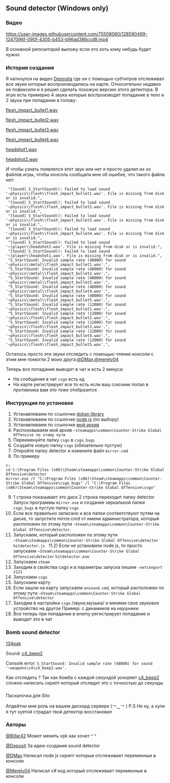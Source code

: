 ## Sound detector (Windows only)

### Видео
https://user-images.githubusercontent.com/75508060/128590469-1247096f-090f-4305-b453-b96ad386ccd8.mp4

В основной репозиторий выложу если это хоть кому нибудь будет нужно

### История создания

Я наткнулся на видео [Deposita](https://youtube.com/watch?v=k8D8jAklUus&t=310s) где он с помощью субтитров отслеживал все звуки которые воспроизводились на карте. Относительно недавно ее пофиксили и я решил сделать похожую версию этого детектора. В игре есть примерно 4 звука которые воспроизводят попадание в тело и 2 звука при попадании в голову:

[flesh_impact_bullet1.wav](https://drive.google.com/file/d/12Y5X0ZR6GF5uz4d--aYQguCAH-NrS0ZJ/view?usp=sharing)

[flesh_impact_bullet2.wav](https://drive.google.com/file/d/1bc7g1q9YfYtxK4lW1zb4gH_CHJy3cXnv/view?usp=sharing)

[flesh_impact_bullet3.wav](https://drive.google.com/file/d/1MJty-W2LITEGFayW_BVWjUbSybPDQfaB/view?usp=sharing)

[flesh_impact_bullet4.wav](https://drive.google.com/file/d/1HOdiBMSz--VDlGj6vvtsa_xoBjgMZNfN/view?usp=sharing)

[headshot1.wav](https://drive.google.com/file/d/1L7-eAzeeF_OVk1TKi0xlq2UQVfkCFMkw/view?usp=sharing)

[headshot2.wav](https://drive.google.com/file/d/1V3-yVTHoDKA1Piq4Zzt1bCyecygZzLla/view?usp=sharing)

И чтобы узнать появлялся этот звук или нет я просто удалил их из файлов игры, чтобы консоль сообщала мне об ошибке, что такого файла нет:
 ```
  "[Sound] S_StartSound(): Failed to load sound '~physics\\flesh\\flesh_impact_bullet1.wav'. File is missing from disk or is invalid.",
  "[Sound] S_StartSound(): Failed to load sound '~physics\\flesh\\flesh_impact_bullet2.wav'. File is missing from disk or is invalid.",
  "[Sound] S_StartSound(): Failed to load sound '~physics\\flesh\\flesh_impact_bullet3.wav'. File is missing from disk or is invalid.",
  "[Sound] S_StartSound(): Failed to load sound '~physics\\flesh\\flesh_impact_bullet4.wav'. File is missing from disk or is invalid.",
  "[Sound] S_StartSound(): Failed to load sound '~)player\\headshot2.wav'. File is missing from disk or is invalid.",
  "[Sound] S_StartSound(): Failed to load sound '~)player\\headshot1.wav'. File is missing from disk or is invalid.",
  "S_StartSound: Invalid sample rate (48000) for sound '~physics\\metal\\flesh_impact_bullet1.wav'.",
  "S_StartSound: Invalid sample rate (48000) for sound '~physics\\metal\\flesh_impact_bullet2.wav'.",
  "S_StartSound: Invalid sample rate (48000) for sound '~physics\\metal\\flesh_impact_bullet3.wav'.",
  "S_StartSound: Invalid sample rate (48000) for sound '~physics\\metal\\flesh_impact_bullet4.wav'.",
  "S_StartSound: Invalid sample rate (48000) for sound '~physics\\metal\\flesh_impact_bullet5.wav'.",
  "S_StartSound: Invalid sample rate (12000) for sound '~physics\\flesh\\flesh_impact_bullet1.wav'.",
  "S_StartSound: Invalid sample rate (12000) for sound '~physics\\flesh\\flesh_impact_bullet2.wav'.",
  "S_StartSound: Invalid sample rate (12000) for sound '~physics\\flesh\\flesh_impact_bullet3.wav'.",
  "S_StartSound: Invalid sample rate (12000) for sound '~physics\\flesh\\flesh_impact_bullet4.wav'.",
  "S_StartSound: Invalid sample rate (12000) for sound '~physics\\flesh\\flesh_impact_bullet5.wav'.",
  ```
  Осталось просто эти звуки отследить с помощью чтение консоли с этим мне помогли 2 моих друга:[@DMax](https://github.com/DMax-YT),[@merely04](https://github.com/merely04)
  
  Теперь все попадания выводит в чат и есть 2 минуса:
  * На сообщения в чат ```csgo``` есть кд
  * На карте регистрирует все то есть если ваш союзник попал в противника вам это тоже отобразится

### Инструкция по установке

1) Устанавливаем по ссылочке [dokan library](https://github.com/dokan-dev/dokany/releases/tag/v1.5.0.3000)
2) Устанавливаем по ссылочке [node js](https://nodejs.org/en) (по выбору)
3) Устанавливаем по ссылочке [мой архив](https://drive.google.com/file/d/1ELmuu1K0CAKvuN5gQQJZaFLKyq38Rg1W/view?usp=sharing)
4) Распоковываем мой архив ```~steamapps\common\Counter-Strike Global Offensive по этому пути```
5) Переименуйте папку ```csgo``` в ```csgo_bugs```
6) Создайте новую папку ```csgo``` (обязательно пустую)
7) Откройте папку detector и измените файл ```mirror.cmd```
8) По примеру 
``` 
c:
cd C:\Program Files (x86)\Steam\steamapps\common\Counter-Strike Global Offensive\detector
mirror.exe /r "C:\Program Files (x86)\Steam\steamapps\common\Counter-Strike Global Offensive\csgo_bugs" /l "C:\Program Files (x86)\Steam\steamapps\common\Counter-Strike Global Offensive\csgo"
```
9) 1 строка показывает это диск
   2 строка переходит папку detector
   Запуск программы ```mirror.exe``` и создание зеркальной папки ```csgo_bugs``` в пустую папку ```csgo```
10) Если все правильно записано и все папки соответствуют путям на диске, то запустите mirror.cmd от имени администратора, который расположен по этому пути ```~Steam\steamapps\common\Counter-Strike Global Offensive\detector```. 
11) Запускаем, который расположен по этому пути ```~Steam\steamapps\common\Counter-Strike Global Offensive\detector``` ```hitdetector.js ```
11.2) Если не установили node js, то просто запускаем ```~Steam\steamapps\common\Counter-Strike Global Offensive\detector``` ```hitdetector.exe```
12) Запускаем ```steam```
13) Заходим в свойства csgo и в параметры запуска пишем ```-netconport 2121```
14) Запускаем ```csgo```
15) Запускаем карту
16) Если зашли на карту запускаем ```onsound.cmd```, который расположен по этому пути ```~Steam\steamapps\common\Counter-Strike Global Offensive\detector```
17) Заходим в настройки ```csgo``` /звуки,музыка/ и меняем свое звуковое устройство на другое Пример: с динамиков на наушники
18) Все теперь при попадании в enemy регистрирует попадание и выводит это в чат

### Bomb sound detector
[134pak](https://drive.google.com/file/d/1pOhDmtEEGM_wj0-75F6WGIVB2jRXQwmm/view?usp=sharing)

Sound:
[c4_beep2](https://drive.google.com/file/d/1LBvSz47Y6EWiez50W-5UL90s64uLqKR_/view?usp=sharing)

Console error:
```S_StartSound: Invalid sample rate (48000) for sound '~weapons\c4\c4_beep2.wav'.```

Как отследить ?
Так как бомба с каждой секундой ускоряет [c4_beep2](https://drive.google.com/file/d/1LBvSz47Y6EWiez50W-5UL90s64uLqKR_/view?usp=sharing) сложно написать скрипт который отследит это с точностью до секунды

###
Пасхалочка для Sito

Апдейтни мне роль на вашем дискорд сервере (￢‿￢ )
P.S Не ну, а хули я тут хуетой страдал твой детектор восстановил

###  Авторы
[@Billar42](https://github.com/Billar42) Может менять vpk как хочет ^ ^

[@Deposit](https://www.youtube.com/c/DepoSitorium/) За идею создания sound detector

[@DMax](https://github.com/DMax-YT) Написал node js скрипт которые отслеживает переменные в консоли

[@Merely04](https://github.com/merely04) Написал c# код который отслеживает переменные в консоли
